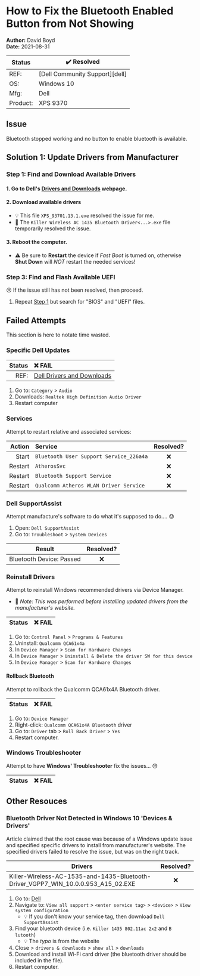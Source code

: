 # How to Fix the Bluetooth Enabled Button from Not Showing

**Author:** David Boyd<br>
**Date:** 2021-08-31

| Status   | :heavy_check_mark: Resolved    |
|----------|--------------------------------|
| REF:     | [Dell Community Support][dell] |
| OS:      | Windows 10                     |
| Mfg:     | Dell                           |
| Product: | XPS 9370                       |

## Issue

Bluetooth stopped working and no button to enable bluetooth is available.

## Solution 1: Update Drivers from Manufacturer

### Step 1: Find and Download Available Drivers

#### 1. Go to Dell's [Drivers and Downloads][dell-dnd] webpage.
#### 2. Download available drivers

- :bulb: This file `XPS_93701.13.1.exe` resolved the issue for me.
- :eyes: The `Killer Wireless AC 1435 Bluetooth Driver<...>.exe` file
  temporarily resolved the issue.

#### 3. Reboot the computer.

- :warning: Be sure to **Restart** the device if *Fast Boot* is turned on, otherwise
   **Shut Down** will *NOT* restart the needed services!

### Step 3: Find and Flash Available UEFI

:cry: If the issue still has not been resolved, then proceed.

1. Repeat [Step 1](#step-1-find-and-download-available-drivers) but search for
   "BIOS" and "UEFI" files.

## Failed Attempts

This section is here to notate time wasted.

### Specific Dell Updates

| Status | :x: FAIL                               |
|-------:|:---------------------------------------|
|   REF: | [Dell Drivers and Downloads][dell-dnd] |

1. Go to: `Category` > `Audio` 
2. Downloads: `Realtek High Definition Audio Driver` 
3. Restart computer

### Services

Attempt to restart relative and associated services:

|  Action | Service                                 | Resolved? |
|--------:|:----------------------------------------|:---------:|
|   Start | `Bluetooth User Support Service_226a4a` |    :x:    |
| Restart | `AtherosSvc`                            |    :x:    |
| Restart | `Bluetooth Support Service`             |    :x:    |
| Restart | `Qualcomm Atheros WLAN Driver Service`  |    :x:    |

### Dell SupportAssist

Attempt manufacture's software to do what it's supposed to do.... :sweat:

1. Open: `Dell SupportAssist`
2. Go to: `Troubleshoot` > `System Devices` 

| Result                   | Resolved? |
|--------------------------|:---------:|
| Bluetooth Device: Passed |    :x:    |

### Reinstall Drivers

Attempt to reinstall Windows recommended drivers via Device Manager.

- :pencil: *Note: This was performed before installing updated drivers from the
manufacturer's website.*

| Status | :x: FAIL |
|--------|----------|

1. Go to: `Control Panel` > `Programs & Features`
2. Uninstall: `Qualcomm QCA61x4a`
3. In `Device Manager` > `Scan for Hardware Changes`
4. In `Device Manager` > `Uninstall & Delete the driver SW for this device`
5. In `Device Manager` > `Scan for Hardware Changes`

#### Rollback Bluetooth 

Attempt to rollback the Qualcomm QCA61x4A Bluetooth driver.

| Status | :x: FAIL |
|--------|----------|

1. Go to: `Device Manager` 
2. Right-click: `Qualcomm QCA61x4A Bluetooth` driver 
3. Go to: `Driver` tab > `Roll Back Driver` > `Yes`
4. Restart computer.

### Windows Troubleshooter

Attempt to have **Windows' Troubleshooter** fix the issues... :sweat:

| Status | :x: FAIL |
|--------|----------|


## Other Resouces

### Bluetooth Driver Not Detected in Windows 10 'Devices & Drivers'

Article claimed that the root cause was because of a Windows update issue and 
specified specific drivers to install from manufacturer's website. The 
specified drivers failed to resolve the issue, but was on the right track.

| Drivers                                                                           | Resolved? |
|-----------------------------------------------------------------------------------|:---------:|
| Killer-Wireless-AC-1535-and-1435-Bluetooth-Driver_VGPP7_WIN_10.0.0.953_A15_02.EXE |    :x:    |

1. Go to: [Dell][dell-dnd]
2. Navigate to: `View all support` > `<enter service tag>` > `<device>` > 
`View system configuration`
	- :bulb: If you don't know your service tag, then download `Dell 
      SupportAssist`
3. Find your bluetooth device (i.e. `Killer 1435 802.11ac 2x2` and `B lutooth`)
	- :bulb: The *typo* is from the website
4. Close > `drivers & downlaods` > `show all` > `downloads`
5. Download and install Wi-Fi card driver (the bluetooth driver should be
   included in the file).
6. Restart computer.

<!-- References -->

[dell-dnd]: https://www.dell.com/support/home/en-us/product-support/product/xps-13-9370-laptop/drivers
